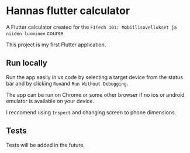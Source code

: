 # Hannas flutter calculator

A Flutter calculator created for the `FITech 101: Mobiilisovellukset ja niiden luominen` course

This project is my first Flutter application.


## Run locally

Run the app easily in vs code by selecting a target device from the status bar and by clicking `Run`and `Run Without Debugging`.

The app can be run on Chrome or some other browser if no ios or android emulator is available on your device.

I reccomend using `Inspect` and changing screen to phone dimensions.


## Tests

Tests will be added in the future.

